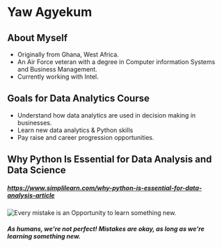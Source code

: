# Yaw Agyekum
## About Myself
* Originally from Ghana, West Africa. 
* An Air Force veteran with a degree in Computer information Systems and Business Management. 
* Currently working with Intel.

## Goals for Data Analytics Course
* Understand how data analytics are used in decision making in businesses. 
* Learn new data analytics & Python skills 
* Pay raise and career progression opportunities. 

## Why Python Is Essential for Data Analysis and Data Science
##### https://www.simplilearn.com/why-python-is-essential-for-data-analysis-article
![Every mistake is an Opportunity to learn something new.](https://www.facebook.com/allauthorpage/photos/a.1686205848102273/3502801113109395/?type=3&theater)
##### As humans, we're not perfect! Mistakes are okay, as long as we're learning something new. 
